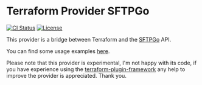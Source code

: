 # Terraform Provider SFTPGo

[![CI Status](https://github.com/drakkan/terraform-provider-sftpgo/workflows/CI/badge.svg?branch=main&event=push)](https://github.com/drakkan/terraform-provider-sftpgo/workflows/CI/badge.svg?branch=main&event=push)
[![License](https://img.shields.io/badge/License-Apache_2.0-blue.svg)](https://opensource.org/licenses/Apache-2.0)

This provider is a bridge between Terraform and the [SFTPGo](https://github.com/drakkan/sftpgo) API.

You can find some usage examples [here](./examples).

Please note that this provider is experimental, I'm not happy with its code, if you have experience using the [terraform-plugin-framework](https://github.com/hashicorp/terraform-plugin-framework) any help to improve the provider is appreciated. Thank you.
